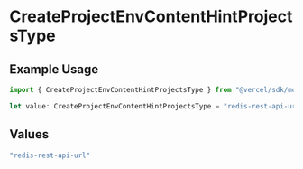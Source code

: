 # CreateProjectEnvContentHintProjectsType

## Example Usage

```typescript
import { CreateProjectEnvContentHintProjectsType } from "@vercel/sdk/models/operations/createprojectenv.js";

let value: CreateProjectEnvContentHintProjectsType = "redis-rest-api-url";
```

## Values

```typescript
"redis-rest-api-url"
```